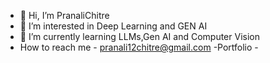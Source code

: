 - 👋 Hi, I’m PranaliChitre
- 👀 I’m interested in Deep Learning and GEN AI
- 🌱 I’m currently learning LLMs,Gen AI and Computer Vision
- How to reach me - pranali12chitre@gmail.com
-Portfolio - 

